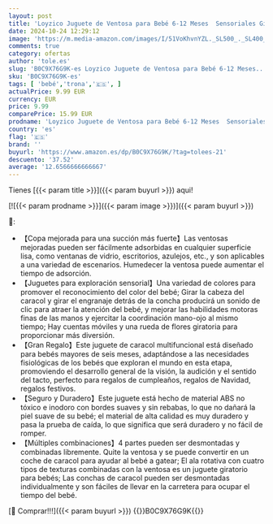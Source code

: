 ```yaml
---
layout: post
title: 'Loyzico Juguete de Ventosa para Bebé 6-12 Meses  Sensoriales Giratorios Juguetes Montessori 1 Año La Trona  Juego Educativos Regalo para Niña Niño 7 8 9 10 11 Meses'
date: 2024-10-24 12:29:12
image: 'https://m.media-amazon.com/images/I/51VoKhvnYZL._SL500_._SL400_.jpg'
comments: true
category: ofertas
author: 'tole.es'
slug: 'B0C9X76G9K-es Loyzico Juguete de Ventosa para Bebé 6-12 Meses...'
sku: 'B0C9X76G9K-es'
tags: [ 'bebé','trona','🇪🇸', ]
actualPrice: 9.99 EUR
currency: EUR
price: 9.99
comparePrice: 15.99 EUR
prodname: 'Loyzico Juguete de Ventosa para Bebé 6-12 Meses  Sensoriales Giratorios Juguetes Montessori 1 Año La Trona  Juego Educativos Regalo para Niña Niño 7 8 9 10 11 Meses'
country: 'es'
flag: '🇪🇸'
brand: ''
buyurl: 'https://www.amazon.es/dp/B0C9X76G9K/?tag=tolees-21'
descuento: '37.52'
average: '12.6566666666667'
---
```


Tienes [{{< param title >}}]({{< param buyurl >}}) aqui!

[![{{< param prodname >}}]({{< param image >}})]({{< param buyurl >}})

🔎:

- 【Copa mejorada para una succión más fuerte】Las ventosas mejoradas pueden ser fácilmente adsorbidas en cualquier superficie lisa, como ventanas de vidrio, escritorios, azulejos, etc., y son aplicables a una variedad de escenarios. Humedecer la ventosa puede aumentar el tiempo de adsorción.
- 【Juguetes para exploración sensorial】Una variedad de colores para promover el reconocimiento del color del bebé; Girar la cabeza del caracol y girar el engranaje detrás de la concha producirá un sonido de clic para atraer la atención del bebé, y mejorar las habilidades motoras finas de las manos y ejercitar la coordinación mano-ojo al mismo tiempo; Hay cuentas móviles y una rueda de flores giratoria para proporcionar más diversión.
- 【Gran Regalo】Este juguete de caracol multifuncional está diseñado para bebés mayores de seis meses, adaptándose a las necesidades fisiológicas de los bebés que exploran el mundo en esta etapa, promoviendo el desarrollo general de la visión, la audición y el sentido del tacto, perfecto para regalos de cumpleaños, regalos de Navidad, regalos festivos.
- 【Seguro y Duradero】Este juguete está hecho de material ABS no tóxico e inodoro con bordes suaves y sin rebabas, lo que no dañará la piel suave de su bebé; el material de alta calidad es muy duradero y pasa la prueba de caída, lo que significa que será duradero y no fácil de romper.
- 【Múltiples combinaciones】4 partes pueden ser desmontadas y combinadas libremente. Quite la ventosa y se puede convertir en un coche de caracol para ayudar al bebé a gatear; El ala rotativa con cuatro tipos de texturas combinadas con la ventosa es un juguete giratorio para bebés; Las conchas de caracol pueden ser desmontadas individualmente y son fáciles de llevar en la carretera para ocupar el tiempo del bebé.

[🛒 Comprar!!!]({{< param buyurl >}})
{{<world>}}B0C9X76G9K{{</world>}}
